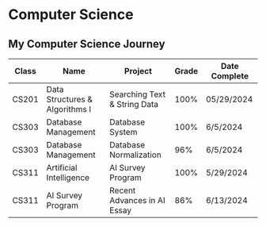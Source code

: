 # Computer Science
## My Computer Science Journey
Class | Name | Project | Grade | Date Complete
|----------|----------|----------|----------|----------|
CS201 | Data Structures & Algorithms I | Searching Text & String Data | 100% | 05/29/2024
CS303 | Database Management | Database System | 100% | 6/5/2024
CS303 | Database Management | Database Normalization | 96% | 6/5/2024
CS311 | Artificial Intelligence | AI Survey Program | 100% | 5/29/2024
CS311 | AI Survey Program | Recent Advances in AI Essay | 86% | 6/13/2024
